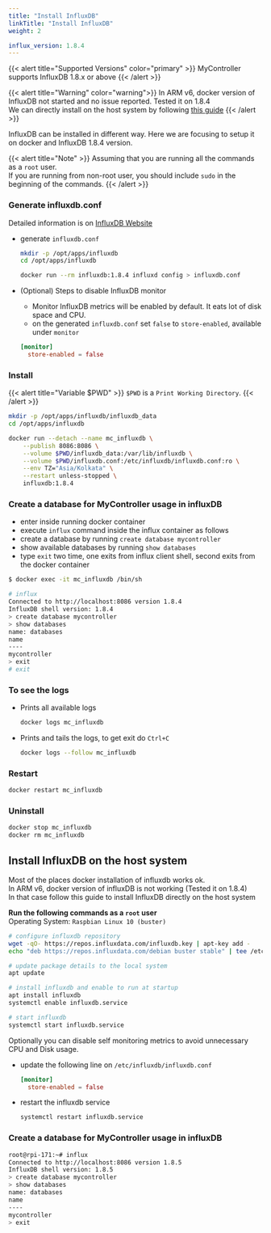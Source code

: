 ```yaml
---
title: "Install InfluxDB"
linkTitle: "Install InfluxDB"
weight: 2

influx_version: 1.8.4
---
```


{{< alert title="Supported Versions" color="primary" >}}
MyController supports InfluxDB 1.8.x or above
{{< /alert >}}

{{< alert title="Warning" color="warning">}}
In ARM v6, docker version of InfluxDB not started and no issue reported. Tested it on 1.8.4<br>
We can directly install on the host system by following [this guide](#install-influxdb-on-the-host-system)
{{< /alert >}}

InfluxDB can be installed in different way. Here we are focusing to setup it on docker and InfluxDB 1.8.4 version.

{{< alert title="Note" >}}
Assuming that you are running all the commands as a `root` user.<br>
If you are running from non-root user, you should include `sudo` in the beginning of the commands.
{{< /alert >}}


### Generate influxdb.conf
Detailed information is on [InfluxDB Website](https://docs.influxdata.com/influxdb/v1.8/administration/config/)

* generate `influxdb.conf`

  ```bash
  mkdir -p /opt/apps/influxdb
  cd /opt/apps/influxdb

  docker run --rm influxdb:1.8.4 influxd config > influxdb.conf
  ```

* (Optional) Steps to disable InfluxDB monitor
  * Monitor InfluxDB metrics will be enabled by default. It eats lot of disk space and CPU.
  * on the generated `influxdb.conf` set `false` to `store-enabled`, available under `monitor`
  ```toml
  [monitor]
    store-enabled = false
  ```

### Install
{{< alert title="Variable $PWD" >}}
`$PWD` is a `Print Working Directory`.
{{< /alert >}}

```bash
mkdir -p /opt/apps/influxdb/influxdb_data
cd /opt/apps/influxdb

docker run --detach --name mc_influxdb \
    --publish 8086:8086 \
    --volume $PWD/influxdb_data:/var/lib/influxdb \
    --volume $PWD/influxdb.conf:/etc/influxdb/influxdb.conf:ro \
    --env TZ="Asia/Kolkata" \
    --restart unless-stopped \
    influxdb:1.8.4
```

### Create a database for MyController usage in influxDB
* enter inside running docker container
* execute `influx` command inside the influx container as follows
* create a database by running `create database mycontroller`
* show available databases by running `show databases`
* type `exit` two time, one exits from influx client shell, second exits from the docker container

```bash
$ docker exec -it mc_influxdb /bin/sh

# influx
Connected to http://localhost:8086 version 1.8.4
InfluxDB shell version: 1.8.4
> create database mycontroller
> show databases
name: databases
name
----
mycontroller
> exit
# exit
```

### To see the logs
* Prints all available logs
  ```bash
  docker logs mc_influxdb
  ```
* Prints and tails the logs, to get exit do `Ctrl+C`
  ```bash
  docker logs --follow mc_influxdb
  ```

### Restart
```bash
docker restart mc_influxdb
```

### Uninstall
```bash
docker stop mc_influxdb
docker rm mc_influxdb
```

## Install InfluxDB on the host system
Most of the places docker installation of influxdb works ok.<br>
In ARM v6, docker version of influxDB is not working (Tested it on 1.8.4)<br>
In that case follow this guide to install InfluxDB directly on the host system<br>

**Run the following commands as a `root` user**<br>
Operating System: `Raspbian Linux 10 (buster)`

```bash
# configure influxdb repository
wget -qO- https://repos.influxdata.com/influxdb.key | apt-key add -
echo "deb https://repos.influxdata.com/debian buster stable" | tee /etc/apt/sources.list.d/influxdb.list

# update package details to the local system
apt update

# install influxdb and enable to run at startup
apt install influxdb
systemctl enable influxdb.service

# start influxdb
systemctl start influxdb.service
```

Optionally you can disable self monitoring metrics to avoid unnecessary CPU and Disk usage.

* update the following line on `/etc/influxdb/influxdb.conf`
  ```toml
  [monitor]
    store-enabled = false
  ```
* restart the influxdb service
  ```bash
  systemctl restart influxdb.service
  ```

### Create a database for MyController usage in influxDB
```bash
root@rpi-171:~# influx
Connected to http://localhost:8086 version 1.8.5
InfluxDB shell version: 1.8.5
> create database mycontroller
> show databases
name: databases
name
----
mycontroller
> exit
```